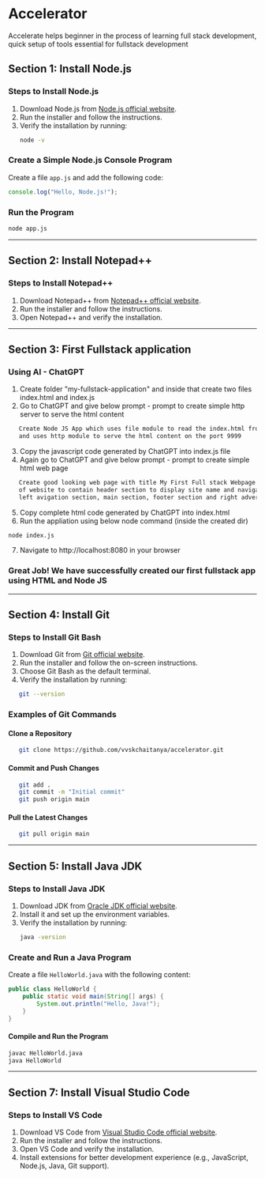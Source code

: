 # Accelerator
Accelerate helps beginner in the process of learning full stack development, quick setup of tools essential for fullstack development

## Section 1: Install Node.js

### Steps to Install Node.js
1. Download Node.js from [Node.js official website](https://nodejs.org/).
2. Run the installer and follow the instructions.
3. Verify the installation by running:
   ```sh
   node -v
   ```

### Create a Simple Node.js Console Program
Create a file `app.js` and add the following code:
```js
console.log("Hello, Node.js!");
```

### Run the Program
```sh
node app.js
```
---

## Section 2: Install Notepad++

### Steps to Install Notepad++
1. Download Notepad++ from [Notepad++ official website](https://notepad-plus-plus.org/downloads/).
2. Run the installer and follow the instructions.
3. Open Notepad++ and verify the installation.

---

## Section 3: First Fullstack application

### Using AI - ChatGPT
1. Create folder "my-fullstack-application" and inside that create two files index.html and index.js
2. Go to ChatGPT and give below prompt - prompt to create simple http server to serve the html content
   
```sh
   Create Node JS App which uses file module to read the index.html from same directory
   and uses http module to serve the html content on the port 9999
```
3. Copy the javascript code generated by ChatGPT into index.js file
4. Again go to ChatGPT and give below prompt - prompt to create simple html web page
   
```sh
   Create good looking web page with title My First Full stack Webpage using bootstrap 5 to demonstrate different sections
   of website to contain header section to display site name and navigation menu,
   left avigation section, main section, footer section and right advertisement section
```
5. Copy complete html code generated by ChatGPT into index.html
6. Run the appliation using below node command (inside the created dir)

```sh
node index.js
```

7. Navigate to http://localhost:8080 in your browser

### Great Job! We have successfully created our first fullstack app using HTML and Node JS

---

## Section 4: Install Git

### Steps to Install Git Bash
1. Download Git from [Git official website](https://git-scm.com/downloads).
2. Run the installer and follow the on-screen instructions.
3. Choose Git Bash as the default terminal.
4. Verify the installation by running:

```sh
   git --version
```

### Examples of Git Commands
#### Clone a Repository
```sh
   git clone https://github.com/vvskchaitanya/accelerator.git
```

#### Commit and Push Changes
```sh
   git add .
   git commit -m "Initial commit"
   git push origin main
```

#### Pull the Latest Changes
```sh
   git pull origin main
```
---

## Section 5: Install Java JDK

### Steps to Install Java JDK
1. Download JDK from [Oracle JDK official website](https://www.oracle.com/java/technologies/javase-downloads.html).
2. Install it and set up the environment variables.
3. Verify the installation by running:
   ```sh
   java -version
   ```

### Create and Run a Java Program
Create a file `HelloWorld.java` with the following content:
```java
public class HelloWorld {
    public static void main(String[] args) {
        System.out.println("Hello, Java!");
    }
}
```

#### Compile and Run the Program
```sh
javac HelloWorld.java
java HelloWorld
```
---

## Section 7: Install Visual Studio Code

### Steps to Install VS Code
1. Download VS Code from [Visual Studio Code official website](https://code.visualstudio.com/Download).
2. Run the installer and follow the instructions.
3. Open VS Code and verify the installation.
4. Install extensions for better development experience (e.g., JavaScript, Node.js, Java, Git support).
